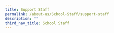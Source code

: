 ```yaml
---
title: Support Staff
permalink: /about-us/School-Staff/support-staff
description: ""
third_nav_title: School Staff
---
```

